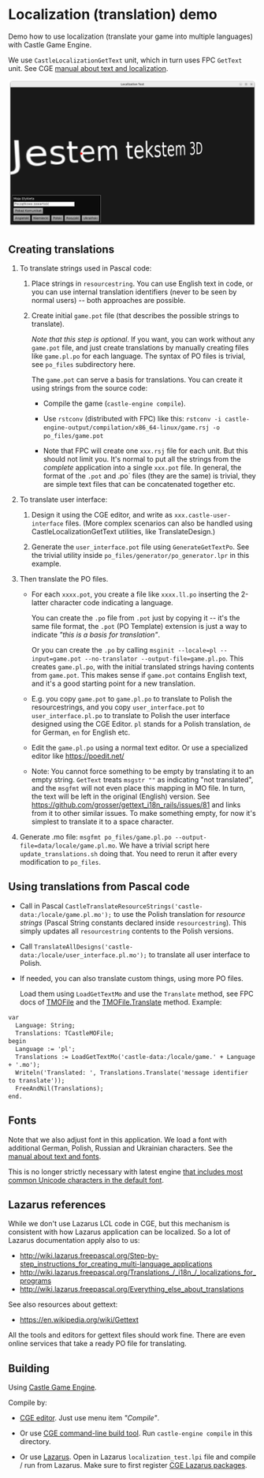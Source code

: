 # Localization (translation) demo

Demo how to use localization (translate your game into multiple languages) with Castle Game Engine.

We use `CastleLocalizationGetText` unit, which in turn uses FPC `GetText` unit. See CGE [manual about text and localization](https://castle-engine.io/manual_text.php).

![screenshot](screenshot.png)

## Creating translations

1. To translate strings used in Pascal code:

    1. Place strings in `resourcestring`. You can use English text in code, or you can use internal translation identifiers (never to be seen by normal users) -- both approaches are possible.

    2. Create initial `game.pot` file (that describes the possible strings to translate).

        _Note that this step is optional_. If you want, you can work without any `game.pot` file, and just create translations by manually creating files like `game.pl.po` for each language. The syntax of PO files is trivial, see `po_files` subdirectory here.

        The `game.pot` can serve a basis for translations. You can create it using strings from the source code:

        * Compile the game (`castle-engine compile`).

        * Use `rstconv` (distributed with FPC) like this: `rstconv -i castle-engine-output/compilation/x86_64-linux/game.rsj -o po_files/game.pot`

        * Note that FPC will create one `xxx.rsj` file for each unit. But this should not limit you. It's normal to put all the strings from the *complete* application into a single `xxx.pot` file. In general, the format of the `.pot` and .po` files (they are the same) is trivial, they are simple text files that can be concatenated together etc.

2. To translate user interface:

    1. Design it using the CGE editor, and write as `xxx.castle-user-interface` files. (More complex scenarios can also be handled using CastleLocalizationGetText utilities, like TranslateDesign.)

    2. Generate the `user_interface.pot` file using `GenerateGetTextPo`. See the trivial utility inside `po_files/generator/po_generator.lpr` in this example.

3. Then translate the PO files.

    * For each `xxxx.pot`, you create a file like `xxxx.ll.po` inserting the 2-latter character code indicating a language.

        You can create the `.po` file from `.pot` just by copying it -- it's the same file format, the `.pot` (PO Template) extension is just a way to indicate _"this is a basis for translation"_.

        Or you can create the `.po` by calling `msginit --locale=pl --input=game.pot --no-translator --output-file=game.pl.po`. This creates `game.pl.po`, with the initial translated strings having contents from `game.pot`. This makes sense if `game.pot` contains English text, and it's a good starting point for a new translation.

    * E.g. you copy `game.pot` to `game.pl.po` to translate to Polish the resourcestrings, and you copy `user_interface.pot` to `user_interface.pl.po` to translate to Polish the user interface designed using the CGE Editor. `pl` stands for a Polish translation, `de` for German, `en` for English etc.

    * Edit the `game.pl.po` using a normal text editor. Or use a specialized editor like https://poedit.net/

    * Note: You cannot force something to be empty by translating it to an empty string. `GetText` treats `msgstr ""` as indicating "not translated", and the `msgfmt` will not even place this mapping in MO file. In turn, the text will be left in the original (English) version. See https://github.com/grosser/gettext_i18n_rails/issues/81 and links from it to other similar issues. To make something empty, for now it's simplest to translate it to a space character.

4. Generate .mo file: `msgfmt po_files/game.pl.po --output-file=data/locale/game.pl.mo`. We have a trivial script here `update_translations.sh` doing that. You need to rerun it after every modification to `po_files`.

## Using translations from Pascal code

* Call in Pascal `CastleTranslateResourceStrings('castle-data:/locale/game.pl.mo');` to use the Polish translation for _resource strings_ (Pascal String constants declared inside `resourcestring`). This simply updates all `resourcestring` contents to the Polish versions.

* Call `TranslateAllDesigns('castle-data:/locale/user_interface.pl.mo');` to translate all user interface to Polish.

* If needed, you can also translate custom things, using more PO files.

    Load them using `LoadGetTextMo` and use the `Translate` method, see FPC docs of [TMOFile](https://www.freepascal.org/docs-html/fcl/gettext/tmofile.html) and the [TMOFile.Translate](https://www.freepascal.org/docs-html/fcl/gettext/tmofile.translate.html) method. Example:

```delphi
var
  Language: String;
  Translations: TCastleMOFile;
begin
  Language := 'pl';
  Translations := LoadGetTextMo('castle-data:/locale/game.' + Language + '.mo');
  Writeln('Translated: ', Translations.Translate('message identifier to translate'));
  FreeAndNil(Translations);
end.
```

## Fonts

Note that we also adjust font in this application.
We load a font with additional German, Polish, Russian and Ukrainian characters.
See the [manual about text and fonts](https://castle-engine.io/manual_text.php).

This is no longer strictly necessary with latest engine [that includes most common Unicode characters in the default font](https://wp.me/p9IgYW-1bL).

## Lazarus references

While we don't use Lazarus LCL code in CGE, but this mechanism is consistent with how Lazarus application can be localized. So a lot of Lazarus documentation apply also to us:

* http://wiki.lazarus.freepascal.org/Step-by-step_instructions_for_creating_multi-language_applications
* http://wiki.lazarus.freepascal.org/Translations_/_i18n_/_localizations_for_programs
* http://wiki.lazarus.freepascal.org/Everything_else_about_translations

See also resources about gettext:

* https://en.wikipedia.org/wiki/Gettext

All the tools and editors for gettext files should work fine.
There are even online services that take a ready PO file for translating.

## Building

Using [Castle Game Engine](https://castle-engine.io/).

Compile by:

- [CGE editor](https://castle-engine.io/manual_editor.php). Just use menu item _"Compile"_.

- Or use [CGE command-line build tool](https://castle-engine.io/build_tool). Run `castle-engine compile` in this directory.

- Or use [Lazarus](https://www.lazarus-ide.org/). Open in Lazarus `localization_test.lpi` file and compile / run from Lazarus. Make sure to first register [CGE Lazarus packages](https://castle-engine.io/documentation.php).
